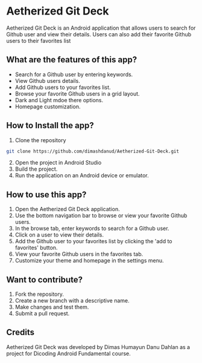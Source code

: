 # Aetherized Git Deck

Aetherized Git Deck is an Android application that allows users to search for Github user and view their details. 
Users can also add their favorite Github users to their favorites list

## What are the features of this app?
- Search for a Github user by entering keywords.
- View Github users details.
- Add Github users to your favorites list.
- Browse your favorite Github users in a grid layout.
- Dark and Light mdoe there options.
- Homepage customization.

## How to Install the app?
1. Clone the repository
```bash
git clone https://github.com/dimashdanud/Aetherized-Git-Deck.git
```
2. Open the project in Android Studio
3. Build the project.
4. Run the application on an Android device or emulator.

## How to use this app?
1. Open the Aetherized Git Deck application.
2. Use the bottom navigation bar to browse or view your favorite Github users.
3. In the browse tab, enter keywords to search for a Github user.
4. Click on a user to view their details.
5. Add the Github user to your favorites list by clicking the 'add to favorites' button.
6. View your favorite Github users in the favorites tab.
7. Customize your theme and homepage in the settings menu.

## Want to contribute?
1. Fork the repository.
2. Create a new branch with a descriptive name.
3. Make changes and test them.
4. Submit a pull request.

## Credits
Aetherized Git Deck was developed by Dimas Humayun Danu Dahlan as a project for Dicoding Android Fundamental course.
